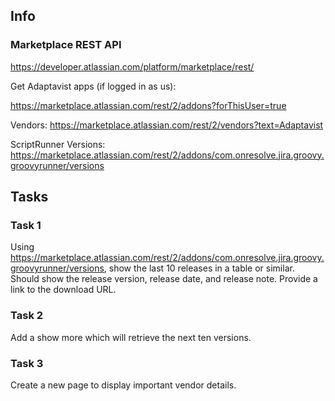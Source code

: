## Info
### Marketplace REST API

https://developer.atlassian.com/platform/marketplace/rest/

Get Adaptavist apps (if logged in as us):

https://marketplace.atlassian.com/rest/2/addons?forThisUser=true

Vendors: https://marketplace.atlassian.com/rest/2/vendors?text=Adaptavist


ScriptRunner Versions: https://marketplace.atlassian.com/rest/2/addons/com.onresolve.jira.groovy.groovyrunner/versions

## Tasks
### Task 1

Using https://marketplace.atlassian.com/rest/2/addons/com.onresolve.jira.groovy.groovyrunner/versions, show the last 10 releases in a table or similar. Should show the release version, release date, and release note. Provide a link to the download URL.

### Task 2

Add a show more which will retrieve the next ten versions.

### Task 3

Create a new page to display important vendor details. 